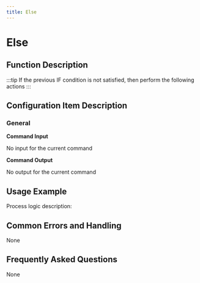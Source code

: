 ```yaml
---
title: Else
---
```


# Else

## Function Description

:::tip 
If the previous IF condition is not satisfied, then perform the following actions
:::

## Configuration Item Description

### General

**Command Input**

No input for the current command


**Command Output**

No output for the current command

## Usage Example

Process logic description:

## Common Errors and Handling

None

## Frequently Asked Questions

None

